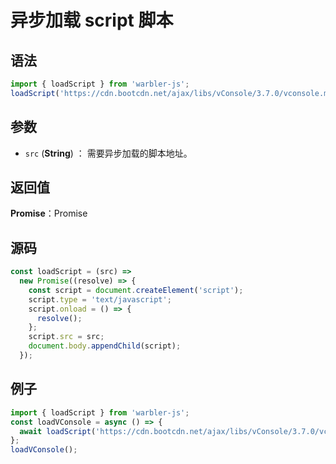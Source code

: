 # 异步加载 script 脚本

## 语法

```js
import { loadScript } from 'warbler-js';
loadScript('https://cdn.bootcdn.net/ajax/libs/vConsole/3.7.0/vconsole.min.js');
```

## 参数

- `src` (**String**) ： 需要异步加载的脚本地址。

## 返回值

**Promise**：Promise

## 源码

```js
const loadScript = (src) =>
  new Promise((resolve) => {
    const script = document.createElement('script');
    script.type = 'text/javascript';
    script.onload = () => {
      resolve();
    };
    script.src = src;
    document.body.appendChild(script);
  });
```

## 例子

```js
import { loadScript } from 'warbler-js';
const loadVConsole = async () => {
  await loadScript('https://cdn.bootcdn.net/ajax/libs/vConsole/3.7.0/vconsole.min.js');
};
loadVConsole();
```
